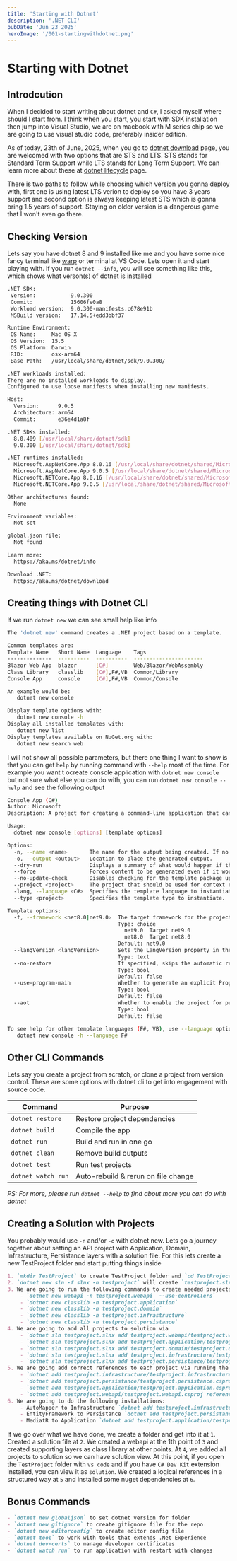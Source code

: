 ```yaml
---
title: 'Starting with Dotnet'
description: '.NET CLI'
pubDate: 'Jun 23 2025'
heroImage: '/001-startingwithdotnet.png'
---
```


# Starting with Dotnet

## Introdcution 
When I decided to start writing about dotnet and `C#`, I asked myself where should I start from. I think when you start, you start with SDK installation then jump into Visual Studio, we are on macbook with M series chip so we are going to use visual studio code, preferably insider edition.

As of today, 23th of June, 2025, when you go to [dotnet download](https://dotnet.microsoft.com/en-us/download) page, you are welcomed with two options that are STS and LTS. STS stands for Standard Term Support while LTS stands for Long Term Support. We can learn more about these at [dotnet lifecycle](https://dotnet.microsoft.com/en-us/platform/support/policy/dotnet-core) page. 

There is two paths to follow while choosing which version you gonna deploy with, first one is using latest LTS verion to deploy so you have 3 years support and second option is always keeping latest STS which is gonna bring 1.5 years of support. Staying on older version is a dangerous game that I won't even go there.

## Checking Version
Lets say you have dotnet 8 and 9 installed like me and you have some nice fancy terminal like [warp](https://www.warp.dev/) or terminal at VS Code. Lets open it and start playing with. If you run `dotnet --info`, you will see something like this, which shows what verson(s) of dotnet is installed
```sh
.NET SDK:
 Version:           9.0.300
 Commit:            15606fe0a8
 Workload version:  9.0.300-manifests.c678e91b
 MSBuild version:   17.14.5+edd3bbf37

Runtime Environment:
 OS Name:     Mac OS X
 OS Version:  15.5
 OS Platform: Darwin
 RID:         osx-arm64
 Base Path:   /usr/local/share/dotnet/sdk/9.0.300/

.NET workloads installed:
There are no installed workloads to display.
Configured to use loose manifests when installing new manifests.

Host:
  Version:      9.0.5
  Architecture: arm64
  Commit:       e36e4d1a8f

.NET SDKs installed:
  8.0.409 [/usr/local/share/dotnet/sdk]
  9.0.300 [/usr/local/share/dotnet/sdk]

.NET runtimes installed:
  Microsoft.AspNetCore.App 8.0.16 [/usr/local/share/dotnet/shared/Microsoft.AspNetCore.App]
  Microsoft.AspNetCore.App 9.0.5 [/usr/local/share/dotnet/shared/Microsoft.AspNetCore.App]
  Microsoft.NETCore.App 8.0.16 [/usr/local/share/dotnet/shared/Microsoft.NETCore.App]
  Microsoft.NETCore.App 9.0.5 [/usr/local/share/dotnet/shared/Microsoft.NETCore.App]

Other architectures found:
  None

Environment variables:
  Not set

global.json file:
  Not found

Learn more:
  https://aka.ms/dotnet/info

Download .NET:
  https://aka.ms/dotnet/download
```

## Creating things with Dotnet CLI
If we run `dotnet new` we can see small help like info
```sh
The 'dotnet new' command creates a .NET project based on a template.

Common templates are:
Template Name   Short Name  Language    Tags                  
--------------  ----------  ----------  ----------------------
Blazor Web App  blazor      [C#]        Web/Blazor/WebAssembly
Class Library   classlib    [C#],F#,VB  Common/Library        
Console App     console     [C#],F#,VB  Common/Console        

An example would be:
   dotnet new console

Display template options with:
   dotnet new console -h
Display all installed templates with:
   dotnet new list
Display templates available on NuGet.org with:
   dotnet new search web
```

I will not show all possible parameters, but there one thing I want to show is that you can get `help` by running command with `--help` most of the time. For example you want t ocreate console application with `dotnet new console` but not sure what else you can do with, you can run `dotnet new console --help` and see the following output
```sh
Console App (C#)
Author: Microsoft
Description: A project for creating a command-line application that can run on .NET on Windows, Linux and macOS

Usage:
  dotnet new console [options] [template options]

Options:
  -n, --name <name>       The name for the output being created. If no name is specified, the name of the output directory is used.
  -o, --output <output>   Location to place the generated output.
  --dry-run               Displays a summary of what would happen if the given command line were run if it would result in a template creation.
  --force                 Forces content to be generated even if it would change existing files.
  --no-update-check       Disables checking for the template package updates when instantiating a template.
  --project <project>     The project that should be used for context evaluation.
  -lang, --language <C#>  Specifies the template language to instantiate.
  --type <project>        Specifies the template type to instantiate.

Template options:
  -f, --framework <net8.0|net9.0>  The target framework for the project.
                                   Type: choice
                                     net9.0  Target net9.0
                                     net8.0  Target net8.0
                                   Default: net9.0
  --langVersion <langVersion>      Sets the LangVersion property in the created project file
                                   Type: text
  --no-restore                     If specified, skips the automatic restore of the project on create.
                                   Type: bool
                                   Default: false
  --use-program-main               Whether to generate an explicit Program class and Main method instead of top-level statements.
                                   Type: bool
                                   Default: false
  --aot                            Whether to enable the project for publishing as native AOT.
                                   Type: bool
                                   Default: false

To see help for other template languages (F#, VB), use --language option:
   dotnet new console -h --language F#
```

## Other CLI Commands
Lets say you create a project from scratch, or clone a project from version control. These are some options with dotnet cli to get into engagement with source code.

| Command            | Purpose                             |
| ------------------ | ----------------------------------- |
| `dotnet restore`   | Restore project dependencies        |
| `dotnet build`     | Compile the app                     |
| `dotnet run`       | Build and run in one go             |
| `dotnet clean`     | Remove build outputs                |
| `dotnet test`      | Run test projects                   |
| `dotnet watch run` | Auto-rebuild & rerun on file change |

<em>PS: For more, please run `dotnet --help` to find about more you can do with dotnet</em>

## Creating a Solution with Projects
You probably would use `-n` and/or `-o` with dotnet new. Lets go a journey together about setting an API project with Application, Domain, Infrastructure, Persistance layers with a solution file. For this lets create a new TestProject folder and start putting things inside

```md
1. `mkdir TestProject` to create TestProject folder and `cd TestProject` to get into it
2. `dotnet new sln -f slnx -n testproject` will create `testproject.slnx` solution file
3. We are going to run the following commands to create needed projects
    - `dotnet new webapi -n testproject.webapi  --use-controllers`
    - `dotnet new classlib -n testproject.application`
    - `dotnet new classlib -n testproject.domain`
    - `dotnet new classlib -n testproject.infrastructure`
    - `dotnet new classlib -n testproject.persistance`
4. We are going to add all projects to solution via 
    - `dotnet sln testproject.slnx add testproject.webapi/testproject.webapi.csproj`
    - `dotnet sln testproject.slnx add testproject.application/testproject.application.csproj`
    - `dotnet sln testproject.slnx add testproject.domain/testproject.domain.csproj`
    - `dotnet sln testproject.slnx add testproject.infrastructure/testproject.infrastructure.csproj`
    - `dotnet sln testproject.slnx add testproject.persistance/testproject.persistance.csproj`
5. We are going add correct references to each project via running the following commands
    - `dotnet add testproject.infrastructure/testproject.infrastructure.csproj reference testproject.domain/testproject.domain.csproj`
    - `dotnet add testproject.persistance/testproject.persistance.csproj reference testproject.infrastructure/testproject.infrastructure.csproj`
    - `dotnet add testproject.application/testproject.application.csproj reference testproject.persistance/testproject.persistance.csproj`
    - `dotnet add testproject.webapi/testproject.webapi.csproj reference testproject.application/testproject.application.csproj`
6. We are going to do the following installations:
    - AutoMapper to Infrastructure `dotnet add testproject.infrastructure/testproject.infrastructure.csproj package AutoMapper`
    - EntityFramework to Persistance `dotnet add testproject.persistance/testproject.persistance.csproj package Microsoft.EntityFrameworkCore`
    - MediatR to Application `dotnet add testproject.application/testproject.application.csproj package MediatR`
```

If we go over what we have done, we create a folder and get into it at `1`. Created a solution file at `2`. We created a webapi at the 1th point of `3` and created supporting layers as class library at other points. At `4`, we added all projects to solution so we can have solution view. At this point, if you open the `TestProject` folder with `vs code` and if you have `C# Dev Kit` extension installed, you can view it as `solution`. We created a logical references in a structured way at `5` and installed some nuget dependencies at `6`.

## Bonus Commands
```md
- `dotnet new globaljson` to set dotnet version for folder
- `dotnet new gitignore` to create gitignore file for the repo
- `dotnet new editorconfig` to create editor config file
- `dotnet tool` to work with tools that extends .Net Experience
- `dotnet dev-certs` to manage developer certificates
- `dotnet watch run` to run application with restart with changes
```
